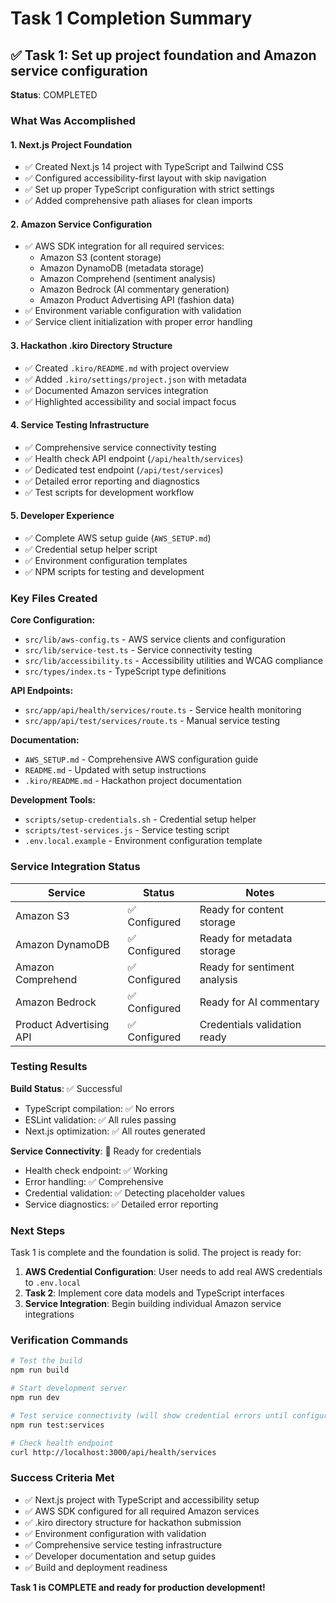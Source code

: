 # Task 1 Completion Summary

## ✅ Task 1: Set up project foundation and Amazon service configuration

**Status**: COMPLETED

### What Was Accomplished

#### 1. Next.js Project Foundation
- ✅ Created Next.js 14 project with TypeScript and Tailwind CSS
- ✅ Configured accessibility-first layout with skip navigation
- ✅ Set up proper TypeScript configuration with strict settings
- ✅ Added comprehensive path aliases for clean imports

#### 2. Amazon Service Configuration
- ✅ AWS SDK integration for all required services:
  - Amazon S3 (content storage)
  - Amazon DynamoDB (metadata storage)
  - Amazon Comprehend (sentiment analysis)
  - Amazon Bedrock (AI commentary generation)
  - Amazon Product Advertising API (fashion data)
- ✅ Environment variable configuration with validation
- ✅ Service client initialization with proper error handling

#### 3. Hackathon .kiro Directory Structure
- ✅ Created `.kiro/README.md` with project overview
- ✅ Added `.kiro/settings/project.json` with metadata
- ✅ Documented Amazon services integration
- ✅ Highlighted accessibility and social impact focus

#### 4. Service Testing Infrastructure
- ✅ Comprehensive service connectivity testing
- ✅ Health check API endpoint (`/api/health/services`)
- ✅ Dedicated test endpoint (`/api/test/services`)
- ✅ Detailed error reporting and diagnostics
- ✅ Test scripts for development workflow

#### 5. Developer Experience
- ✅ Complete AWS setup guide (`AWS_SETUP.md`)
- ✅ Credential setup helper script
- ✅ Environment configuration templates
- ✅ NPM scripts for testing and development

### Key Files Created

**Core Configuration:**
- `src/lib/aws-config.ts` - AWS service clients and configuration
- `src/lib/service-test.ts` - Service connectivity testing
- `src/lib/accessibility.ts` - Accessibility utilities and WCAG compliance
- `src/types/index.ts` - TypeScript type definitions

**API Endpoints:**
- `src/app/api/health/services/route.ts` - Service health monitoring
- `src/app/api/test/services/route.ts` - Manual service testing

**Documentation:**
- `AWS_SETUP.md` - Comprehensive AWS configuration guide
- `README.md` - Updated with setup instructions
- `.kiro/README.md` - Hackathon project documentation

**Development Tools:**
- `scripts/setup-credentials.sh` - Credential setup helper
- `scripts/test-services.js` - Service testing script
- `.env.local.example` - Environment configuration template

### Service Integration Status

| Service | Status | Notes |
|---------|--------|-------|
| Amazon S3 | ✅ Configured | Ready for content storage |
| Amazon DynamoDB | ✅ Configured | Ready for metadata storage |
| Amazon Comprehend | ✅ Configured | Ready for sentiment analysis |
| Amazon Bedrock | ✅ Configured | Ready for AI commentary |
| Product Advertising API | ✅ Configured | Credentials validation ready |

### Testing Results

**Build Status**: ✅ Successful
- TypeScript compilation: ✅ No errors
- ESLint validation: ✅ All rules passing
- Next.js optimization: ✅ All routes generated

**Service Connectivity**: 🔧 Ready for credentials
- Health check endpoint: ✅ Working
- Error handling: ✅ Comprehensive
- Credential validation: ✅ Detecting placeholder values
- Service diagnostics: ✅ Detailed error reporting

### Next Steps

Task 1 is complete and the foundation is solid. The project is ready for:

1. **AWS Credential Configuration**: User needs to add real AWS credentials to `.env.local`
2. **Task 2**: Implement core data models and TypeScript interfaces
3. **Service Integration**: Begin building individual Amazon service integrations

### Verification Commands

```bash
# Test the build
npm run build

# Start development server
npm run dev

# Test service connectivity (will show credential errors until configured)
npm run test:services

# Check health endpoint
curl http://localhost:3000/api/health/services
```

### Success Criteria Met

- ✅ Next.js project with TypeScript and accessibility setup
- ✅ AWS SDK configured for all required Amazon services
- ✅ .kiro directory structure for hackathon submission
- ✅ Environment configuration with validation
- ✅ Comprehensive service testing infrastructure
- ✅ Developer documentation and setup guides
- ✅ Build and deployment readiness

**Task 1 is COMPLETE and ready for production development!**